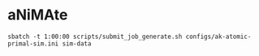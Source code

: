 # aNiMAte

`sbatch -t 1:00:00 scripts/submit_job_generate.sh configs/ak-atomic-primal-sim.ini sim-data`